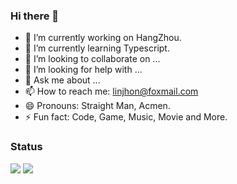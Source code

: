 ### Hi there 👋

- 🔭 I’m currently working on HangZhou.
- 🌱 I’m currently learning Typescript.
- 👯 I’m looking to collaborate on ...
- 🤔 I’m looking for help with ...
- 💬 Ask me about ...
- 📫 How to reach me: linjhon@foxmail.com
- 😄 Pronouns: Straight Man, Acmen.
- ⚡ Fun fact: Code, Game, Music, Movie and More.


### Status 

<p>
  <img  src="https://github-readme-stats.vercel.app/api?username=linjhon&show_icons=true&theme=calm&title_color=fff&icon_color=79ff97&text_color=9f9f9f&hide_border=true&line_height=33">
  <img  src="https://github-readme-stats.vercel.app/api/top-langs/?username=linjhon&theme=calm&hide_border=true?hide=ASP&langs_count=4">
</p>

